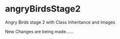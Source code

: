 # angryBirdsStage2
Angry Birds stage 2 with Class Inheritance and Images

New Changes are being made......
